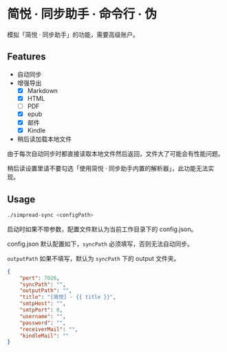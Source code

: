 # 简悦 · 同步助手 · 命令行 · 伪

模拟「简悦 · 同步助手」的功能，需要高级账户。

## Features

- 自动同步
- 增强导出
  - [x] Markdown
  - [x] HTML
  - [ ] PDF
  - [x] epub
  - [x] 邮件
  - [x] Kindle
- 稍后读加载本地文件

由于每次自动同步时都直接读取本地文件然后返回，文件大了可能会有性能问题。

稍后读设置里请不要勾选「使用简悦 · 同步助手内置的解析器」，此功能无法实现。

## Usage

```sh
./simpread-sync <configPath>
```

启动时如果不带参数，配置文件默认为当前工作目录下的 config.json。

config.json 默认配置如下，`syncPath` 必须填写，否则无法自动同步。

`outputPath` 如果不填写，默认为 `syncPath` 下的 output 文件夹。

```json
{
    "port": 7026,
    "syncPath": "",
    "outputPath": "",
    "title": "[简悦] - {{ title }}",
    "smtpHost": "",
    "smtpPort": 0,
    "username": "",
    "password": "",
    "receiverMail": "",
    "kindleMail": ""
}
```
